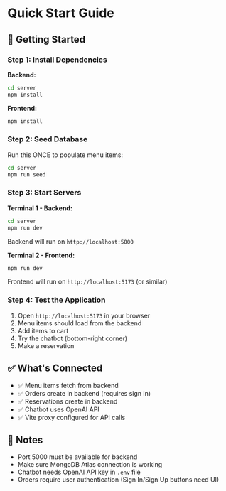 # Quick Start Guide

## 🚀 Getting Started

### Step 1: Install Dependencies

**Backend:**
```bash
cd server
npm install
```

**Frontend:**
```bash
npm install
```

### Step 2: Seed Database

Run this ONCE to populate menu items:
```bash
cd server
npm run seed
```

### Step 3: Start Servers

**Terminal 1 - Backend:**
```bash
cd server
npm run dev
```
Backend will run on `http://localhost:5000`

**Terminal 2 - Frontend:**
```bash
npm run dev
```
Frontend will run on `http://localhost:5173` (or similar)

### Step 4: Test the Application

1. Open `http://localhost:5173` in your browser
2. Menu items should load from the backend
3. Add items to cart
4. Try the chatbot (bottom-right corner)
5. Make a reservation

## ✅ What's Connected

- ✅ Menu items fetch from backend
- ✅ Orders create in backend (requires sign in)
- ✅ Reservations create in backend
- ✅ Chatbot uses OpenAI API
- ✅ Vite proxy configured for API calls

## 📝 Notes

- Port 5000 must be available for backend
- Make sure MongoDB Atlas connection is working
- Chatbot needs OpenAI API key in `.env` file
- Orders require user authentication (Sign In/Sign Up buttons need UI)


